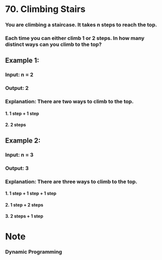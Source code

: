 # 70. Climbing Stairs
### You are climbing a staircase. It takes n steps to reach the top. 
### Each time you can either climb 1 or 2 steps. In how many distinct ways can you climb to the top? 


## Example 1: 

### Input: n = 2 
### Output: 2 
### Explanation: There are two ways to climb to the top. 
#### 1. 1 step + 1 step 
#### 2. 2 steps 
## Example 2: 

### Input: n = 3 
### Output: 3 
### Explanation: There are three ways to climb to the top. 
#### 1. 1 step + 1 step + 1 step 
#### 2. 1 step + 2 steps 
#### 3. 2 steps + 1 step 

# Note 
### Dynamic Programming 